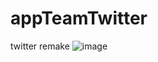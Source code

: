 # appTeamTwitter
twitter remake
![image](https://user-images.githubusercontent.com/34148007/232607683-a5119d0d-1eec-4f87-aed2-f62c500698d2.png)
